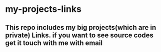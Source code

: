 # my-projects-links
## This repo includes my big projects(which are in private) Links. if you want to see source codes get it touch with me with email
